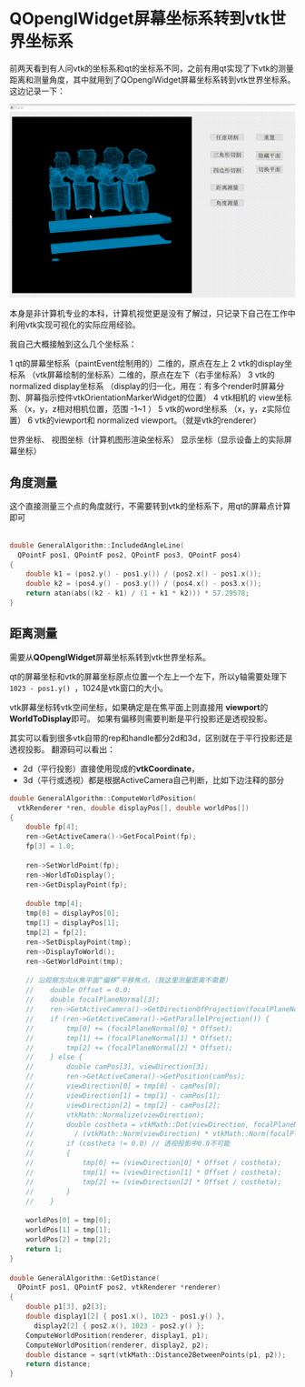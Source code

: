 # QOpenglWidget屏幕坐标系转到vtk世界坐标系


前两天看到有人问vtk的坐标系和qt的坐标系不同，之前有用qt实现了下vtk的测量距离和测量角度，其中就用到了QOpenglWidget屏幕坐标系转到vtk世界坐标系。这边记录一下：


![xxx](https://raw.githubusercontent.com/BeyondXinXin/BeyondXinXIn/main/PixX/xxx.3xdpvo3t95w0.gif)



本身是非计算机专业的本科，计算机视觉更是没有了解过，只记录下自己在工作中利用vtk实现可视化的实际应用经验。

我自己大概接触到这么几个坐标系：

1 qt的屏幕坐标系（paintEvent绘制用的）二维的，原点在左上
2 vtk的display坐标系 （vtk屏幕绘制的坐标系）二维的，原点在左下（右手坐标系）
3 vtk的 normalized display坐标系 （display的归一化，用在：有多个render时屏幕分割、屏幕指示控件vtkOrientationMarkerWidget的位置）
4 vtk相机的 view坐标系 （x，y，z相对相机位置，范围 -1~1 ）
5 vtk的word坐标系 （x，y，z实际位置）
6 vtk的viewport和 normalized viewport。（就是vtk的renderer）


世界坐标、
视图坐标（计算机图形渲染坐标系）
显示坐标（显示设备上的实际屏幕坐标）



## 角度测量

这个直接测量三个点的角度就行，不需要转到vtk的坐标系下，用qt的屏幕点计算即可

```cpp

double GeneralAlgorithm::IncludedAngleLine(
  QPointF pos1, QPointF pos2, QPointF pos3, QPointF pos4)
{
    double k1 = (pos2.y() - pos1.y()) / (pos2.x() - pos1.x());
    double k2 = (pos4.y() - pos3.y()) / (pos4.x() - pos3.x());
    return atan(abs((k2 - k1) / (1 + k1 * k2))) * 57.29578;
}

```

## 距离测量


需要从**QOpenglWidget**屏幕坐标系转到vtk世界坐标系。


qt的屏幕坐标和vtk的屏幕坐标原点位置一个左上一个左下，所以y轴需要处理下 `1023 - pos1.y() `，1024是vtk窗口的大小。

vtk屏幕坐标转vtk空间坐标，如果确定是在焦平面上则直接用 **viewport**的 **WorldToDisplay**即可。
如果有偏移则需要判断是平行投影还是透视投影。

其实可以看到很多vtk自带的rep和handle都分2d和3d，区别就在于平行投影还是透视投影。
翻源码可以看出：
* 2d（平行投影）直接使用现成的**vtkCoordinate**，
* 3d（平行或透视）都是根据ActiveCamera自己判断，比如下边注释的部分


```cpp
double GeneralAlgorithm::ComputeWorldPosition(
  vtkRenderer *ren, double displayPos[], double worldPos[])
{
    double fp[4];
    ren->GetActiveCamera()->GetFocalPoint(fp);
    fp[3] = 1.0;

    ren->SetWorldPoint(fp);
    ren->WorldToDisplay();
    ren->GetDisplayPoint(fp);

    double tmp[4];
    tmp[0] = displayPos[0];
    tmp[1] = displayPos[1];
    tmp[2] = fp[2];
    ren->SetDisplayPoint(tmp);
    ren->DisplayToWorld();
    ren->GetWorldPoint(tmp);

    // 沿观察方向从焦平面“偏移”平移焦点。（我这里测量距离不需要）
    //    double Offset = 0.0;
    //    double focalPlaneNormal[3];
    //    ren->GetActiveCamera()->GetDirectionOfProjection(focalPlaneNormal);
    //    if (ren->GetActiveCamera()->GetParallelProjection()) {
    //        tmp[0] += (focalPlaneNormal[0] * Offset);
    //        tmp[1] += (focalPlaneNormal[1] * Offset);
    //        tmp[2] += (focalPlaneNormal[2] * Offset);
    //    } else {
    //        double camPos[3], viewDirection[3];
    //        ren->GetActiveCamera()->GetPosition(camPos);
    //        viewDirection[0] = tmp[0] - camPos[0];
    //        viewDirection[1] = tmp[1] - camPos[1];
    //        viewDirection[2] = tmp[2] - camPos[2];
    //        vtkMath::Normalize(viewDirection);
    //        double costheta = vtkMath::Dot(viewDirection, focalPlaneNormal)
    //          / (vtkMath::Norm(viewDirection) * vtkMath::Norm(focalPlaneNormal));
    //        if (costheta != 0.0) // 透视投影中0.0不可能
    //        {
    //            tmp[0] += (viewDirection[0] * Offset / costheta);
    //            tmp[1] += (viewDirection[1] * Offset / costheta);
    //            tmp[2] += (viewDirection[2] * Offset / costheta);
    //        }
    //    }

    worldPos[0] = tmp[0];
    worldPos[1] = tmp[1];
    worldPos[2] = tmp[2];
    return 1;
}

double GeneralAlgorithm::GetDistance(
  QPointF pos1, QPointF pos2, vtkRenderer *renderer)
{
    double p1[3], p2[3];
    double display1[2] { pos1.x(), 1023 - pos1.y() },
      display2[2] { pos2.x(), 1023 - pos2.y() };
    ComputeWorldPosition(renderer, display1, p1);
    ComputeWorldPosition(renderer, display2, p2);
    double distance = sqrt(vtkMath::Distance2BetweenPoints(p1, p2));
    return distance;
}

```









